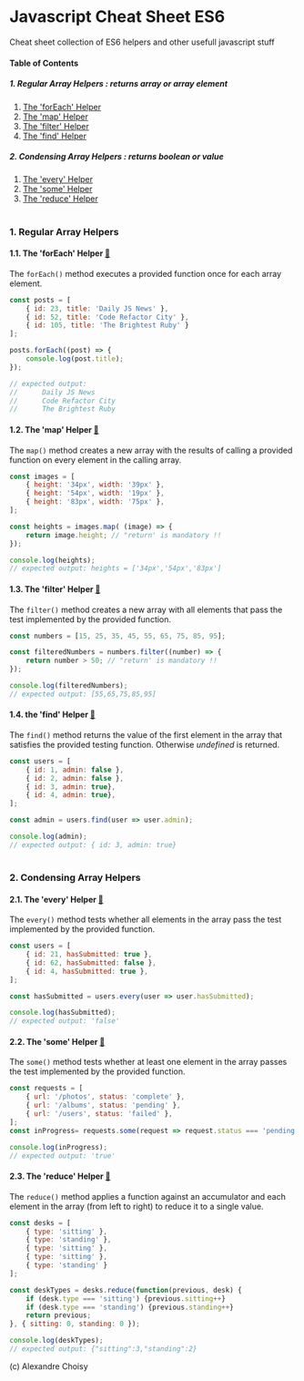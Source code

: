 # Javascript Cheat Sheet ES6

Cheat sheet collection of ES6 helpers and other usefull javascript stuff

#### Table of Contents
##### 1. Regular Array Helpers : *returns array or array element*
1.  [The 'forEach' Helper](#forEach)
1. [The 'map' Helper](#map)
1. [The 'filter' Helper](#filter)
1. [The 'find' Helper](#find)

##### 2. Condensing Array Helpers : *returns boolean or value*
1. [The 'every' Helper](#every)
1. [The 'some' Helper](#some)
1. [The 'reduce' Helper](#reduce)
#

### 1. Regular Array Helpers

#### 1.1. The 'forEach' Helper [:link:](https://developer.mozilla.org/en-US/docs/Web/JavaScript/Reference/Global_Objects/Array/forEach)
The ```forEach()``` method executes a provided function once for each array element. 
```javascript
const posts = [
    { id: 23, title: 'Daily JS News' },
    { id: 52, title: 'Code Refactor City' },
    { id: 105, title: 'The Brightest Ruby' }
];

posts.forEach((post) => {
    console.log(post.title);
});

// expected output:
//      Daily JS News
//      Code Refactor City
//      The Brightest Ruby
```

#### 1.2. The 'map' Helper [:link:](https://developer.mozilla.org/en-US/docs/Web/JavaScript/Reference/Global_Objects/Array/map)
The ```map()``` method creates a new array with the results of calling a provided function on every element in the calling array.
```javascript
const images = [
    { height: '34px', width: '39px' },
    { height: '54px', width: '19px' },
    { height: '83px', width: '75px' },
];

const heights = images.map( (image) => {
    return image.height; // "return' is mandatory !!
});

console.log(heights);
// expected output: heights = ['34px','54px','83px'] 
```

#### 1.3. The 'filter' Helper [:link:](https://developer.mozilla.org/en-US/docs/Web/JavaScript/Reference/Global_Objects/Array/filter)
The ```filter()``` method creates a new array with all elements that pass the test implemented by the provided function.

```javascript
const numbers = [15, 25, 35, 45, 55, 65, 75, 85, 95];

const filteredNumbers = numbers.filter((number) => {
    return number > 50; // "return' is mandatory !!
});

console.log(filteredNumbers);
// expected output: [55,65,75,85,95]
```

#### 1.4. the 'find' Helper [:link:](https://developer.mozilla.org/en-US/docs/Web/JavaScript/Reference/Global_Objects/Array/find)
The ```find()``` method returns the value of the first element in the array that satisfies the provided testing function. Otherwise *undefined* is returned.
```javascript
const users = [
    { id: 1, admin: false },
    { id: 2, admin: false },
    { id: 3, admin: true},
    { id: 4, admin: true},
];

const admin = users.find(user => user.admin);

console.log(admin);
// expected output: { id: 3, admin: true}
```
#
### 2. Condensing Array Helpers

#### 2.1. The 'every' Helper [:link:](https://developer.mozilla.org/en-US/docs/Web/JavaScript/Reference/Global_Objects/Array/every)
The ```every()``` method tests whether all elements in the array pass the test implemented by the provided function.
```javascript
const users = [
    { id: 21, hasSubmitted: true },
    { id: 62, hasSubmitted: false },
    { id: 4, hasSubmitted: true },
];

const hasSubmitted = users.every(user => user.hasSubmitted);

console.log(hasSubmitted);
// expected output: 'false'
```

#### 2.2. The 'some' Helper [:link:](https://developer.mozilla.org/en-US/docs/Web/JavaScript/Reference/Global_Objects/Array/some)
The ```some()``` method tests whether at least one element in the array passes the test implemented by the provided function.
```javascript
const requests = [
    { url: '/photos', status: 'complete' },
    { url: '/albums', status: 'pending' },
    { url: '/users', status: 'failed' },
];
const inProgress= requests.some(request => request.status === 'pending');

console.log(inProgress);
// expected output: 'true'
```

<a name="reduce"></a>
#### 2.3. The 'reduce' Helper [:link:](https://developer.mozilla.org/en-US/docs/Web/JavaScript/Reference/Global_Objects/Array/Reduce)
The ```reduce()``` method applies a function against an accumulator and each element in the array (from left to right) to reduce it to a single value.
```javascript
const desks = [
    { type: 'sitting' },
    { type: 'standing' },
    { type: 'sitting' },
    { type: 'sitting' },
    { type: 'standing' }
];

const deskTypes = desks.reduce(function(previous, desk) {
    if (desk.type === 'sitting') {previous.sitting++}
    if (desk.type === 'standing') {previous.standing++}
    return previous;
}, { sitting: 0, standing: 0 });

console.log(deskTypes);
// expected output: {"sitting":3,"standing":2}
```


(c) Alexandre Choisy
